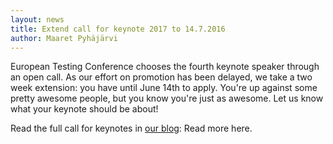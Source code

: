 ```yaml
---
layout: news
title: Extend call for keynote 2017 to 14.7.2016
author: Maaret Pyhäjärvi
---
```


European Testing Conference chooses the fourth keynote speaker through an open call. As our effort on promotion has been delayed, we take a two week extension: you have until June 14th to apply. You're up against some pretty awesome people, but you know you're just as awesome. Let us know what your keynote should be about!

Read the full call for keynotes in <a href="https://europeantestingconference.blogspot.fi/2016/06/calling-for-keynote.html">our blog</a>: Read more here.  
